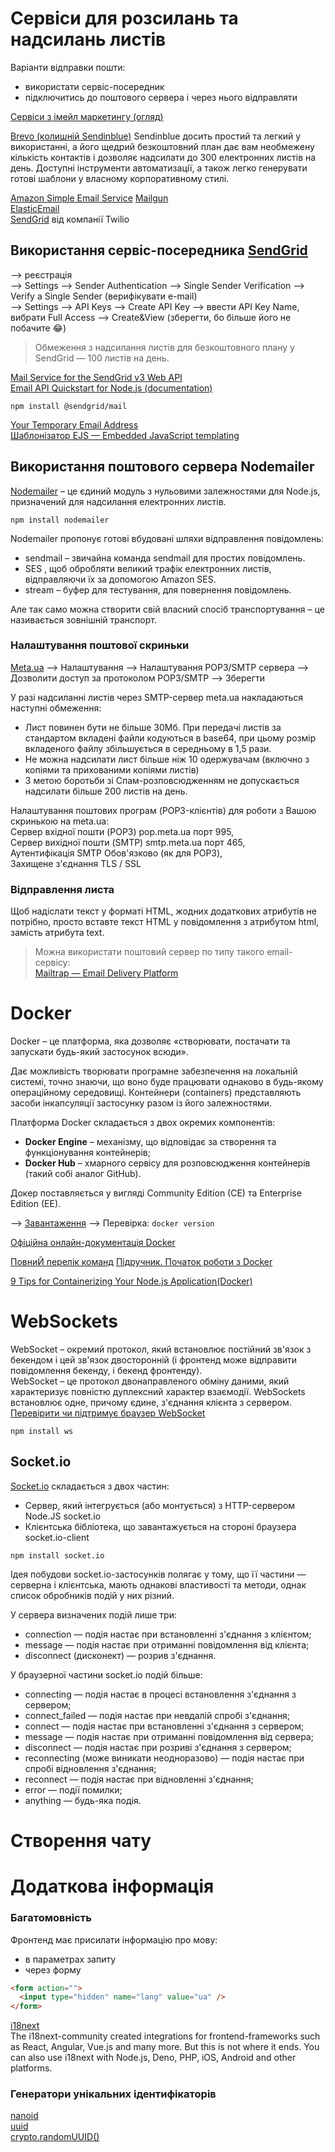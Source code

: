 # Сервіси для розсилань та надсилань листів

Варіанти відправки пошти:

- використати сервіс-посередник
- підключитись до поштового сервера і через нього відправляти

[Сервіси з імейл маркетингу (огляд)](https://www.websiteplanet.com/uk/email-marketing-services/)

[Brevo (колишній Sendinblue)](https://www.brevo.com/) Sendinblue досить простий
та легкий у використанні, а його щедрий безкоштовний план дає вам необмежену
кількість контактів і дозволяє надсилати до 300 електронних листів на день.
Доступні інструменти автоматизації, а також легко генерувати готові шаблони у
власному корпоративному стилі.

[Amazon Simple Email Service](https://aws.amazon.com/ru/ses/)
[Mailgun](https://www.mailgun.com/)  
[ElasticEmail](https://elasticemail.com/)  
[SendGrid](https://sendgrid.com/en-us) від компанії Twilio

## Використання сервіс-посередника [SendGrid](https://sendgrid.com/en-us)

--> реєстрація  
--> Settings --> Sender Authentication --> Single Sender Verification --> Verify
a Single Sender (верифікувати e-mail)  
--> Settings --> API Keys --> Create API Key --> ввести API Key Name, вибрати
Full Access --> Create&View (зберегти, бо більше його не побачите 😂)

> Обмеження з надсилання листів для безкоштовного плану у SendGrid — 100 листів
> на день.

[Mail Service for the SendGrid v3 Web API](https://github.com/sendgrid/sendgrid-nodejs/tree/main/packages/mail)  
[Email API Quickstart for Node.js (documentation)](https://docs.sendgrid.com/for-developers/sending-email/quickstart-nodejs)

```shell
npm install @sendgrid/mail
```

[Your Temporary Email Address](https://temp-mail.org/)  
[Шаблонізатор EJS — Embedded JavaScript templating](https://ejs.co/)

## Використання поштового сервера Nodemailer

[Nodemailer](https://nodemailer.com/) – це єдиний модуль з нульовими
залежностями для Node.js, призначений для надсилання електронних листів.

```shell
npm install nodemailer
```

Nodemailer пропонує готові вбудовані шляхи відправлення повідомлень:

- sendmail – звичайна команда sendmail для простих повідомлень.
- SES , щоб обробляти великий трафік електронних листів, відправляючи їх за
  допомогою Amazon SES.
- stream – буфер для тестування, для повернення повідомлень.

Але так само можна створити свій власний спосіб транспортування – це називається
зовнішній транспорт.

### Налаштування поштової скриньки

[Meta.ua](https://meta.ua/uk/) --> Налаштування --> Налаштування POP3/SMTP
сервера --> Дозволити доступ за протоколом POP3/SMTP --> Зберегти

У разі надсиланні листів через SMTP-сервер meta.ua накладаються наступні
обмеження:

- Лист повинен бути не більше 30Мб. При передачі листів за стандартом вкладені
  файли кодуються в base64, при цьому розмір вкладеного файлу збільшується в
  середньому в 1,5 рази.
- Не можна надсилати лист більше ніж 10 одержувачам (включно з копіями та
  прихованими копіями листів)
- З метою боротьби зі Спам-розповсюдженням не допускається надсилати більше 200
  листів на день.

Налаштування поштових програм (POP3-клієнтів) для роботи з Вашою скринькою на
meta.ua:  
Сервер вхідної пошти (POP3) pop.meta.ua порт 995,  
Сервер вихідної пошти (SMTP) smtp.meta.ua порт 465,  
Аутентифікація SMTP Обов'язково (як для POP3),  
Захищене з'єднання TLS / SSL

### Відправлення листа

Щоб надіслати текст у форматі HTML, жодних додаткових атрибутів не потрібно,
просто вставте текст HTML у повідомлення з атрибутом html, замість атрибута
text.

> Можна використати поштовий сервер по типу такого email-сервісу:  
> [Mailtrap — Email Delivery Platform](https://mailtrap.io/)

# Docker

Docker – це платформа, яка дозволяє «створювати, постачати та запускати
будь-який застосунок всюди».

Дає можливість творювати програмне забезпечення на локальній системі, точно
знаючи, що воно буде працювати однаково в будь-якому операційному середовищі.
Контейнери (containers) представляють засоби інкапсуляції застосунку разом із
його залежностями.

Платформа Docker складається з двох окремих компонентів:

- **Docker Engine** – механізму, що відповідає за створення та функціонування
  контейнерів;
- **Docker Hub** – хмарного сервісу для розповсюдження контейнерів (такий собі
  аналог GitHub).

Докер поставляється у вигляді Community Edition (CE) та Enterprise Edition (EE).

--> [Завантаження](https://www.docker.com/products/docker-desktop/) -->
Перевірка: `docker version`

[Офіційна онлайн-документація Docker](https://docs.docker.com/)

[ПовниЙ перелік команд](https://docs.docker.com/engine/reference/commandline/docker/)
[Підручник. Початок роботи з Docker](https://learn.microsoft.com/ru-ru/visualstudio/docker/tutorials/docker-tutorial)

[9 Tips for Containerizing Your Node.js Application(Docker)](https://www.docker.com/blog/9-tips-for-containerizing-your-node-js-application/)

# WebSockets

WebSocket – окремий протокол, який встановлює постійний зв'язок з бекендом і цей
зв'язок двосторонній (і фронтенд може відправити повідомлення бекенду, і бекенд
фронтенду).  
WebSocket – це протокол двонаправленого обміну даними, який характеризує
повністю дуплексний характер взаємодії. WebSockets встановлює одне, причому
єдине, з'єднання клієнта з сервером.
[Перевірити чи підтримує браузер WebSocket](http://websocket.org/echo.html)

```shell
npm install ws
```

## Socket.io

[Socket.io](https://socket.io/) складається з двох частин:

- Сервер, який інтегрується (або монтується) з HTTP-сервером Node.JS socket.io
- Клієнтська бібліотека, що завантажується на стороні браузера socket.io-client

```shell
npm install socket.io
```

Ідея побудови sосkеt.iо-застосунків полягає у тому, що її частини — серверна і
клієнтська, мають однакові властивості та методи, однак список обробників подій
у них різний.

У сервера визначених подій лише три:

- connection — подія настає при встановленні з'єднання з клієнтом;
- message — подія настає при отриманні повідомлення від клієнта;
- disconnect (дисконект) — розрив з'єднання.

У браузерної частини socket.io подій більше:

- connecting — подія настає в процесі встановлення з'єднання з сервером;
- connect_failed — подія настає при невдалій спробі з'єднання;
- connect — подія настає при встановленні з'єднання з сервером;
- message — подія настає при отриманні повідомлення від сервера;
- disconnect — подія настає при розриві з'єднання з сервером;
- reconnecting (може виникати неодноразово) — подія настає при спробі
  відновлення з'єднання;
- reconnect — подія настає при відновленні з'єднання;
- error — події помилки;
- anything — будь-яка подія.

# Створення чату

# Додаткова інформація

### Багатомовність

Фронтенд має присилати інформацію про мову:

- в параметрах запиту
- через форму

```html
<form action="">
  <input type="hidden" name="lang" value="ua" />
</form>
```

[i18next](https://www.i18next.com/)  
The i18next-community created integrations for frontend-frameworks such as
React, Angular, Vue.js and many more. But this is not where it ends. You can
also use i18next with Node.js, Deno, PHP, iOS, Android and other platforms.

### Генератори унікальних ідентифікаторів

[nanoid](https://www.npmjs.com/package/nanoid)  
[uuid](https://www.npmjs.com/package/uuid)  
[crypto.randomUUID()](https://nodejs.org/api/crypto.html#cryptorandomuuidoptions)
